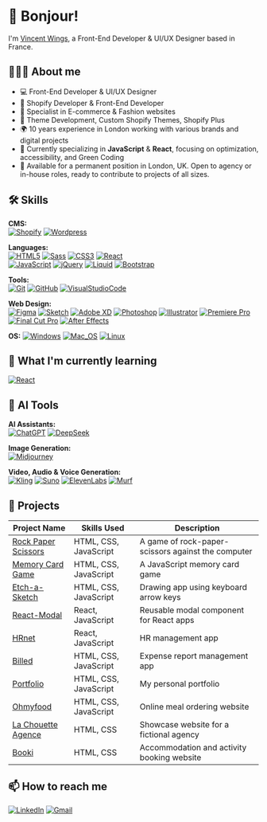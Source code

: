 # 👋 Bonjour!
I'm [Vincent Wings](http://vincentwings.fr), a Front-End Developer & UI/UX Designer based in France.

## 👨🏻‍💻 About me

- 💻 Front-End Developer & UI/UX Designer
- 🛒 Shopify Developer & Front-End Developer
- 🎯 Specialist in E-commerce & Fashion websites
- 🧩 Theme Development, Custom Shopify Themes, Shopify Plus
- 🌍 10 years experience in London working with various brands and digital projects
- 🌱 Currently specializing in **JavaScript** & **React**, focusing on optimization, accessibility, and Green Coding
- 🎯 Available for a permanent position in London, UK. Open to agency or in-house roles, ready to contribute to projects of all sizes.

## 🛠️ Skills

**CMS:**  
[![Shopify](https://img.shields.io/badge/-Shopify-9fbf58?style=for-the-badge&logo=Shopify&logoColor=fff)](https://www.shopify.com/)
[![Wordpress](https://img.shields.io/badge/-Wordpress-0675c4?style=for-the-badge&logo=Wordpress&logoColor=fff)](https://www.wordpress.org/)

**Languages:**   
[![HTML5](https://img.shields.io/badge/-HTML5-d96b3a?style=for-the-badge&logo=HTML5&logoColor=fff)](https://www.w3.org/html/)
[![Sass](https://img.shields.io/badge/-Sass-CC6699?style=for-the-badge&logo=Sass&logoColor=fff)](https://sass-lang.com)
[![CSS3](https://img.shields.io/badge/-CSS3-1572B6?style=for-the-badge&logo=CSS3&logoColor=fff)](https://developer.mozilla.org/fr/docs/Web/CSS)
[![React](https://img.shields.io/badge/-React-45b8d8?style=for-the-badge&logo=react&logoColor=white)](https://reactjs.org)  
[![JavaScript](https://img.shields.io/badge/-JavaScript-F7DF1E?style=for-the-badge&logo=JavaScript&logoColor=000)](https://developer.mozilla.org/en-US/docs/Web/JavaScript)
[![jQuery](https://img.shields.io/badge/-jQuery-78cff5?style=for-the-badge&logo=jQuery&logoColor=000)](https://jquery.com/)
[![Liquid](https://img.shields.io/badge/-Liquid-9fbf58?style=for-the-badge&logo=Shopify&logoColor=fff)](https://shopify.com)
[![Bootstrap](https://img.shields.io/badge/-Bootstrap-563D7C?style=for-the-badge&logo=bootstrap&logoColor=fff)](https://getbootstrap.com/)

**Tools:**  
[![Git](https://img.shields.io/badge/-Git-dd4c3a?style=for-the-badge&logo=Git&logoColor=fff)](https://git-scm.com/)
[![GitHub](https://img.shields.io/badge/-GitHub-15191d?style=for-the-badge&logo=GitHub&logoColor=FFF)](https://www.github.com/)
[![VisualStudioCode](https://img.shields.io/badge/-vscode-53a7e8?style=for-the-badge&logo=visual-studio-code&logoColor=FFF)](https://code.visualstudio.com/)

**Web Design:**   
[![Figma](https://img.shields.io/badge/-Figma-1e1e1e?style=for-the-badge&logo=Figma&logoColor=fff)](https://www.figma.com/)
[![Sketch](https://img.shields.io/badge/-Sketch-fdd32d?style=for-the-badge&logo=Sketch&logoColor=000)](https://www.sketch.com/)
[![Adobe XD](https://img.shields.io/badge/-XD-470437?style=for-the-badge&logo=adobexd&logoColor=fff)](https://www.adobe.com/)
[![Photoshop](https://img.shields.io/badge/-Photoshop-061f35?style=for-the-badge&logo=adobePhotoshop&logoColor=fff)](https://www.adobe.com/)
[![Illustrator](https://img.shields.io/badge/-Illustrator-2f110f?style=for-the-badge&logo=adobeIllustrator&logoColor=fff)](https://www.adobe.com/)
[![Premiere Pro](https://img.shields.io/badge/-Premiere-1f1b56?style=for-the-badge&logo=adobepremierepro&logoColor=fff)](https://www.adobe.com/)
[![Final Cut Pro](https://img.shields.io/badge/-Final_Cut_Pro-000000?style=for-the-badge&logo=apple&logoColor=fff)](https://www.apple.com/final-cut-pro/)
[![After Effects](https://img.shields.io/badge/-After_Effects-9999FF?style=for-the-badge&logo=AdobeAfterEffects&logoColor=fff)](https://www.adobe.com/products/aftereffects.html)

**OS:**
[![Windows](https://img.shields.io/badge/-Windows-3376cd?style=for-the-badge&logo=Windows&logoColor=fff)](https://www.microsoft.com/)
[![Mac_OS](https://img.shields.io/badge/-Mac_OS-999999?style=for-the-badge&logo=Apple&logoColor=fff)](https://www.apple.com/fr/macos)
[![Linux](https://img.shields.io/badge/-Linux-FCC624?logo=Linux&style=for-the-badge&logoColor=black)](https://www.ubuntu.com/)

## 🌱 What I'm currently learning
[![React](https://img.shields.io/badge/-React-45b8d8?style=for-the-badge&logo=react&logoColor=white)](https://reactjs.org)

## 🤖 AI Tools

**AI Assistants:**  
[![ChatGPT](https://img.shields.io/badge/-ChatGPT-74aa9c?style=for-the-badge&logo=openai&logoColor=fff)](https://chat.openai.com/)
[![DeepSeek](https://img.shields.io/badge/-DeepSeek-1a1a1a?style=for-the-badge&logoColor=fff)](https://www.deepseek.com/)

**Image Generation:**  
[![Midjourney](https://img.shields.io/badge/-Midjourney-000000?style=for-the-badge&logoColor=fff)](https://www.midjourney.com/)

**Video, Audio & Voice Generation:**  
[![Kling](https://img.shields.io/badge/-Kling-6c63ff?style=for-the-badge&logoColor=fff)](https://www.kling.ai/)
[![Suno](https://img.shields.io/badge/-Suno-ff7a00?style=for-the-badge&logoColor=fff)](https://www.suno.ai/)
[![ElevenLabs](https://img.shields.io/badge/-ElevenLabs-000000?style=for-the-badge&logoColor=fff)](https://elevenlabs.io/)
[![Murf](https://img.shields.io/badge/-Murf-1f2937?style=for-the-badge&logoColor=fff)](https://murf.ai/)

## 💼 Projects

| Project Name | Skills Used | Description |
| --- | --- | --- |
| [Rock Paper Scissors](https://github.com/VincentWings/rock-paper-scissors) | HTML, CSS, JavaScript | A game of rock-paper-scissors against the computer |
| [Memory Card Game](https://github.com/VincentWings/memory-game) | HTML, CSS, JavaScript | A JavaScript memory card game |
| [Etch-a-Sketch](https://github.com/VincentWings/Etch-a-Sketch) | HTML, CSS, JavaScript | Drawing app using keyboard arrow keys |
| [React-Modal](https://github.com/VincentWings/React-Modal) | React, JavaScript | Reusable modal component for React apps |
| [HRnet](https://github.com/VincentWings/HRnet) | React, JavaScript | HR management app |
| [Billed](https://github.com/VincentWings/Billed) | HTML, CSS, JavaScript | Expense report management app |
| [Portfolio](https://github.com/VincentWings/Portfolio) | HTML, CSS, JavaScript | My personal portfolio |
| [Ohmyfood](https://github.com/VincentWings/Ohmyfood) | HTML, CSS, JavaScript | Online meal ordering website |
| [La Chouette Agence](https://github.com/VincentWings/La-Chouette-Agence) | HTML, CSS | Showcase website for a fictional agency |
| [Booki](https://github.com/VincentWings/Booki) | HTML, CSS | Accommodation and activity booking website |

## 📫 How to reach me

[![LinkedIn](https://img.shields.io/badge/-LinkedIn-2c61b6?style=for-the-badge&logo=LinkedIn&logoColor=fff)](https://www.linkedin.com/in/vincentwings/)
[![Gmail](https://img.shields.io/badge/-hello@vincentwings.com-d8503f?style=for-the-badge&logo=Gmail&logoColor=fff)](mailto:hello@vincentwings.com)

<!---
VincentWings/VincentWings is a ✨ special ✨ repository because its `README.md` (this file) appears on your GitHub profile.
You can click the Preview link to take a look at your changes.
--->

